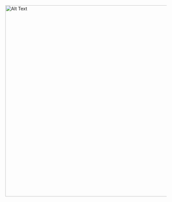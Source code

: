 <img src="[https://github.com/user-attachments/assets/5ac51e2d-ece0-4b50-b9e2-e40d2c06296f](https://github.com/lexiskernel/planetary_photography/blob/main/moon_moon_ring_planets.jpg)" alt="Alt Text" width="600" height="600">
